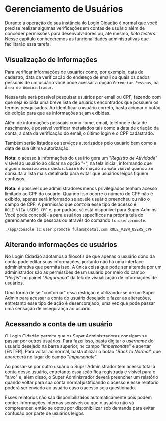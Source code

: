 Gerenciamento de Usuários
=========================

Durante a operação de sua instância do Login Cidadão é normal que você precise
realizar algumas verificações em contas de usuário além de conceder permissões
para desenvolvedores ou, até mesmo, *beta testers*. Nesse capítulo conheceremos
as funcionalidades administrativas que facilitarão essa tarefa.

Visualização de Informações
---------------------------

Para verificar informações de usuários como, por exemplo, data de cadastro,
data da verificação do endereço de email ou quais os dados pessoais de um usuário
você pode acessar a opção `Gerenciar Pessoas`, na `Área do Administrador`.

Nessa tela será possível pesquisar usuários por email ou CPF, fazendo com que
seja exibida uma breve lista de usuários encontrados que possuem os termos
pesquisados. Ao identificar o usuário correto, basta acionar o botão de edição
para que as informações sejam exibidas.

Além de informações pessoais como nome, email, telefone e data de nascimento, é
possível verificar metadados tais como a data de criação da conta, a data da
verificação do email, o último login e o CPF cadastrado.

Também serão listados os serviços autorizados pelo usuário bem como a data de sua
última autorização.

**Nota:** o acesso à informações do usuário gera um "*Registro de Atividade*"
visível ao usuário ao clicar na opção "*+*", na tela inicial, informando que
alguém acessou seus dados. Essa informação só está visível quando se consulta a
lista mais detalhada para evitar que usuários leigos fiquem confusos.

**Nota:** é possível que administradores menos privilegiados tenham acesso
limitado ao CPF do usuário. Quando isso ocorre o número do CPF não é exibido,
apenas será informado se aquele usuário preencheu ou não o campo de CPF.
A permissão que controla esse tipo de acesso é `ROLE_VIEW_USERS_CPF` e, por
padrão, só está disponível para Super Admins. Você pode concedê-la para usuários
específicos na própria tela do gerenciamento de pessoas ou através do comando
`lc:user:promote`.

    ./app/console lc:user:promote fulano@detal.com ROLE_VIEW_USERS_CPF

Alterando informações de usuários
---------------------------------

No Login Cidadão adotamos a filosofia de que apenas o usuário dono da conta pode
editar suas informações, portanto não há uma interface administrativa que permita
isso. A única coisa que pode ser alterada por um administrador são as permissões
de um usuário por meio do campo "*Perfis*" no painel "*Segurança*" da tela de
visualização de informações de usuários.

Uma forma de se "contornar" essa restrição é utilizando-se de um Super Admin para
acessar a conta do usuário desejado e fazer as alterações, entretanto esse tipo
de ação é desencorajado, uma vez que pode passar uma sensação de insegurança ao
usuário.

Acessando a conta de um usuário
-------------------------------

O Login Cidadão permite que os Super Administradores consigam se passar por
outros usuários. Para fazer isso, basta digitar o *username* do usuário desejado
na barra superior, no campo "*Impersonate*" e apertar \[ENTER\]. Para voltar ao
normal, basta utilizar o botão "*Back to Normal*" que aparecerá no lugar do campo
"*Impersonate*".

Ao passar-se por outro usuário o Super Administrador tem acesso total à conta
desse usuário, entretanto essa ação fica registrada e visível para o "alvo" e,
além disso, o Super Administrador deverá preencher um relatório quando voltar
para sua conta normal justificando o acesso e esse relatório poderá ser enviado
ao usuário caso o acesso seja questionado.

Esses relatórios não são disponibilizados automaticamente pois podem conter
informações internas sensíveis ou que o usuário não vá compreender, então se
optou por disponibilizar sob demanda para evitar confusão por parte de usuários
leigos.
